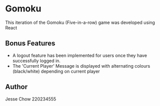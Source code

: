 # Gomoku

This iteration of the Gomoku (Five-in-a-row) game was developed using React

## Bonus Features

- A logout feature has been implemented for users once they have successfully logged in.
- The 'Current Player' Message is displayed with alternating colours (black/white) depending on current player


## Author

Jesse Chow
220234555
